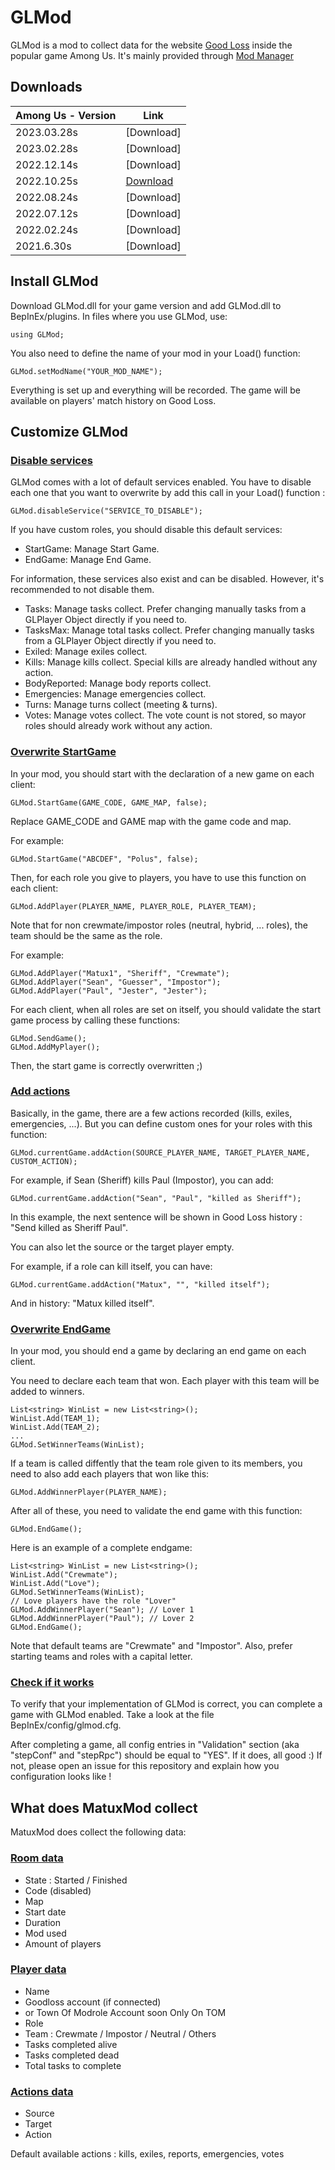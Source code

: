 # GLMod

GLMod is a mod to collect data for the website [Good Loss](https://goodloss.fr) inside the popular game Among Us.
It's mainly provided through [Mod Manager](https://goodloss.fr/github)

## Downloads


| Among Us - Version | Link |
|----------|-----------------|
| 2023.03.28s| [Download]
| 2023.02.28s| [Download]
| 2022.12.14s| [Download]
| 2022.10.25s| [Download](https://github.com/MatuxGG/GLMod/releases/download/3.0.3/GLMod.dll)
| 2022.08.24s| [Download]
| 2022.07.12s| [Download]
| 2022.02.24s| [Download]
| 2021.6.30s| [Download]


## Install GLMod

Download GLMod.dll for your game version and add GLMod.dll to BepInEx/plugins.
In files where you use GLMod, use:

```
using GLMod;
```

You also need to define the name of your mod in your Load() function:

```
GLMod.setModName("YOUR_MOD_NAME");
```

Everything is set up and everything will be recorded. The game will be available on players' match history on Good Loss.

## Customize GLMod

### <ins>Disable services</ins>

GLMod comes with a lot of default services enabled. You have to disable each one that you want to overwrite by add this call in your Load() function :

```
GLMod.disableService("SERVICE_TO_DISABLE");
```

If you have custom roles, you should disable this default services:

- StartGame: Manage Start Game.
- EndGame: Manage End Game.

For information, these services also exist and can be disabled. However, it's recommended to not disable them.

- Tasks: Manage tasks collect. Prefer changing manually tasks from a GLPlayer Object directly if you need to.
- TasksMax: Manage total tasks collect. Prefer changing manually tasks from a GLPlayer Object directly if you need to.
- Exiled: Manage exiles collect.
- Kills: Manage kills collect. Special kills are already handled without any action.
- BodyReported: Manage body reports collect.
- Emergencies: Manage emergencies collect.
- Turns: Manage turns collect (meeting & turns).
- Votes: Manage votes collect. The vote count is not stored, so mayor roles should already work without any action.

### <ins>Overwrite StartGame</ins>

In your mod, you should start with the declaration of a new game on each client:

```
GLMod.StartGame(GAME_CODE, GAME_MAP, false);
```

Replace GAME_CODE and GAME map with the game code and map.

For example:

```
GLMod.StartGame("ABCDEF", "Polus", false);
```

Then, for each role you give to players, you have to use this function on each client:

```
GLMod.AddPlayer(PLAYER_NAME, PLAYER_ROLE, PLAYER_TEAM);
```

Note that for non crewmate/impostor roles (neutral, hybrid, ... roles), the team should be the same as the role.

For example:

```
GLMod.AddPlayer("Matux1", "Sheriff", "Crewmate");
GLMod.AddPlayer("Sean", "Guesser", "Impostor");
GLMod.AddPlayer("Paul", "Jester", "Jester");
```

For each client, when all roles are set on itself, you should validate the start game process by calling these functions:

```
GLMod.SendGame();
GLMod.AddMyPlayer();
```

Then, the start game is correctly overwritten ;)

### <ins>Add actions</ins>

Basically, in the game, there are a few actions recorded (kills, exiles, emergencies, ...).
But you can define custom ones for your roles with this function:
```
GLMod.currentGame.addAction(SOURCE_PLAYER_NAME, TARGET_PLAYER_NAME, CUSTOM_ACTION);
```

For example, if Sean (Sheriff) kills Paul (Impostor), you can add:

```
GLMod.currentGame.addAction("Sean", "Paul", "killed as Sheriff");
```

In this example, the next sentence will be shown in Good Loss history : "Send killed as Sheriff Paul".

You can also let the source or the target player empty.

For example, if a role can kill itself, you can have:

```
GLMod.currentGame.addAction("Matux", "", "killed itself");
```

And in history: "Matux killed itself".

### <ins>Overwrite EndGame</ins>

In your mod, you should end a game by declaring an end game on each client.

You need to declare each team that won. Each player with this team will be added to winners.

```
List<string> WinList = new List<string>();
WinList.Add(TEAM_1);
WinList.Add(TEAM_2);
...
GLMod.SetWinnerTeams(WinList);
```

If a team is called diffently that the team role given to its members, you need to also add each players that won like this:

```
GLMod.AddWinnerPlayer(PLAYER_NAME);
```

After all of these, you need to validate the end game with this function:

```
GLMod.EndGame();
```

Here is an example of a complete endgame:

```
List<string> WinList = new List<string>();
WinList.Add("Crewmate");
WinList.Add("Love");
GLMod.SetWinnerTeams(WinList);
// Love players have the role "Lover"
GLMod.AddWinnerPlayer("Sean"); // Lover 1
GLMod.AddWinnerPlayer("Paul"); // Lover 2
GLMod.EndGame();
```

Note that default teams are "Crewmate" and "Impostor". Also, prefer starting teams and roles with a capital letter.

### <ins>Check if it works</ins>

To verify that your implementation of GLMod is correct, you can complete a game with GLMod enabled.
Take a look at the file BepInEx/config/glmod.cfg.

After completing a game, all config entries in "Validation" section (aka "stepConf" and "stepRpc") should be equal to "YES".
If it does, all good :)
If not, please open an issue for this repository and explain how you configuration looks like !

## What does MatuxMod collect

MatuxMod does collect the following data:

### <ins>Room data</ins>

- State : Started / Finished
- Code (disabled)
- Map
- Start date
- Duration
- Mod used
- Amount of players

### <ins>Player data</ins>

- Name
- Goodloss account (if connected)
- or Town Of Modrole Account soon Only On TOM
- Role
- Team : Crewmate / Impostor / Neutral / Others
- Tasks completed alive
- Tasks completed dead
- Total tasks to complete

### <ins>Actions data</ins>

- Source
- Target
- Action

Default available actions : kills, exiles, reports, emergencies, votes
